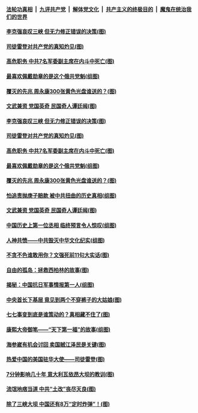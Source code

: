 ####  [法轮功真相](../../../../basic/blob/master/README.md?t=07101431) &nbsp;|&nbsp; [九评共产党](../../../../9ping.md/blob/master/README.md?t=07101431) &nbsp;|&nbsp; [解体党文化](../../../../jtdwh.md/blob/master/README.md?t=07101431)  &nbsp;|&nbsp; [共产主义的终极目的](../../../../gczydzjmd.md/blob/master/README.md?t=07101431) &nbsp;|&nbsp; [魔鬼在统治我们的世界](../../../../mgztzwmdsj.md/blob/master/README.md?t=07101431) 

#### [李克强哀叹三峡 但无力修正错误的决策(图)](../pages/p6/937538.md?t=07101431) 

#### [司徒雷登对共产党的真知灼见(图)](../pages/p6/934960.md?t=07101431) 

#### [高危职务 中共7名军委副主席在内斗中死亡(图)](../pages/p6/937966.md?t=07101431) 

#### [最喜欢佩戴勋章的是这个俄共党魁(组图)](../pages/p6/938666.md?t=07101431) 

#### [覆灭的先兆 周永康300张黄色光盘谁送的？(图)](../pages/p6/938537.md?t=07101431) 

#### [文武兼资 党国英奇 民国奇人谭廷闿(图)](../pages/p6/938512.md?t=07101431) 

#### [李克强哀叹三峡 但无力修正错误的决策(图)](../pages/p6/937538.md?t=07101431) 

#### [司徒雷登对共产党的真知灼见(图)](../pages/p6/934960.md?t=07101431) 

#### [高危职务 中共7名军委副主席在内斗中死亡(图)](../pages/p6/937966.md?t=07101431) 

#### [最喜欢佩戴勋章的是这个俄共党魁(组图)](../pages/p6/938666.md?t=07101431) 

#### [覆灭的先兆 周永康300张黄色光盘谁送的？(图)](../pages/p6/938537.md?t=07101431) 

#### [怕追责抛庚子赔款 被中共扭曲的历史真相(组图)](../pages/p6/938779.md?t=07101431) 

#### [文武兼资 党国英奇 民国奇人谭廷闿(图)](../pages/p6/938512.md?t=07101431) 

#### [中国历史上第一位丞相 临终预言令人惊叹(组图)](../pages/p6/938665.md?t=07101431) 

#### [人神共愤——中共毁灭中华文化纪实(组图)](../pages/p6/938791.md?t=07101431) 

#### [不贪不色谁敢用你？文强死前11句大实话(图)](../pages/p6/938533.md?t=07101431) 

#### [自由的孤岛：拯救西柏林的故事(图)](../pages/p6/938683.md?t=07101431) 

#### [揭秘：中国抗日军事情报第一人(组图)](../pages/p6/938662.md?t=07101431) 

#### [中央首长下基层 竟见到两个不穿裤子的大姑娘(图)](../pages/p6/937961.md?t=07101431) 

#### [七七事变到底是谁策动的？真相藏不住了(图)](../pages/p6/918522.md?t=07101431) 

#### [康熙大帝御笔——“天下第一福”的故事(组图)](../pages/p6/938350.md?t=07101431) 

#### [海参崴有机会讨回 卖国贼江泽民是关键(图)](../pages/p6/938782.md?t=07101431) 

#### [热爱中国的美国驻华大使——司徒雷登(图)](../pages/p6/934961.md?t=07101431) 

#### [7分钟影响几十年 意大利瓦依昂大坝的教训(图)](../pages/p6/937542.md?t=07101431) 

#### [流氓地痞当道 中共“土改”丧尽天良(图)](../pages/p6/937896.md?t=07101431) 

#### [除了三峡大坝 中国还有8万“定时炸弹”！(图)](../pages/p6/937540.md?t=07101431) 

